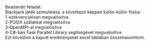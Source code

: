 Beadandó feladat:  
Blackjack játék szimulálása, a következő képpen külön-külön fileba:  
1-szekvenciálisan megvalósítva  
2-POSIX szálakkal megvalósítva  
3-OpenMPI-al megvalósítva  
4-C#-ban Task Parallel Library segítségével megvalósítva  
Ezt követően a kapott eredményeket excel táblában összehasonlítom.




